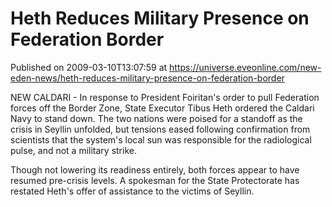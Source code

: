 # Heth Reduces Military Presence on Federation Border
Published on 2009-03-10T13:07:59 at https://universe.eveonline.com/new-eden-news/heth-reduces-military-presence-on-federation-border

NEW CALDARI - In response to President Foiritan's order to pull Federation forces off the Border Zone, State Executor Tibus Heth ordered the Caldari Navy to stand down. The two nations were poised for a standoff as the crisis in Seyllin unfolded, but tensions eased following confirmation from scientists that the system's local sun was responsible for the radiological pulse, and not a military strike.  
   
Though not lowering its readiness entirely, both forces appear to have resumed pre-crisis levels. A spokesman for the State Protectorate has restated Heth's offer of assistance to the victims of Seyllin.
